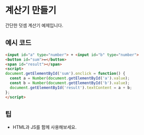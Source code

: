 # 계산기 만들기

간단한 덧셈 계산기 예제입니다.

## 예시 코드
```html
<input id="a" type="number"> + <input id="b" type="number">
<button id="sum">=</button>
<span id="result"></span>
<script>
document.getElementById('sum').onclick = function() {
  const a = Number(document.getElementById('a').value);
  const b = Number(document.getElementById('b').value);
  document.getElementById('result').textContent = a + b;
};
</script>
```

## 팁
- HTML과 JS를 함께 사용해보세요.
